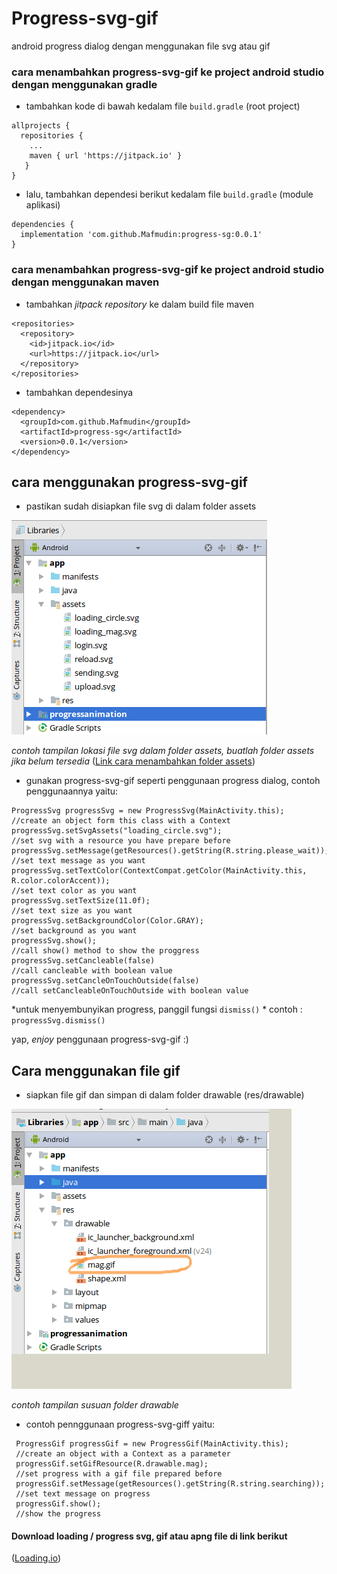 <link rel="shortcut icon" type="image/x-icon" href="favicon.ico">

# Progress-svg-gif
android progress dialog dengan menggunakan file svg atau gif

### cara menambahkan progress-svg-gif ke project android studio dengan menggunakan gradle
* tambahkan kode di bawah kedalam file ```build.gradle``` (root project)

```
allprojects {
  repositories {
    ...
    maven { url 'https://jitpack.io' }
   }
}
```

* lalu, tambahkan dependesi berikut kedalam file ```build.gradle``` (module aplikasi)

```
dependencies {
  implementation 'com.github.Mafmudin:progress-sg:0.0.1'
}
```

### cara menambahkan progress-svg-gif ke project android studio dengan menggunakan maven
* tambahkan *jitpack repository* ke dalam build file maven

```
<repositories>
  <repository>
    <id>jitpack.io</id>
    <url>https://jitpack.io</url>
  </repository>
</repositories>
```

* tambahkan dependesinya

```
<dependency>
  <groupId>com.github.Mafmudin</groupId>
  <artifactId>progress-sg</artifactId>
  <version>0.0.1</version>
</dependency>
```

## cara menggunakan progress-svg-gif
* pastikan sudah disiapkan file svg di dalam folder assets

<img src='https://github.com/Mafmudin/myassets/blob/master/images/assets.png?raw=true' alt="contoh tampilan susuna folder assets"/>

*contoh tampilan lokasi file svg dalam folder assets, buatlah folder assets jika belum tersedia* (<a href='https://stackoverflow.com/questions/26706843/adding-an-assets-folder-in-android-studio?utm_medium=organic&utm_source=google_rich_qa&utm_campaign=google_rich_qa'>Link cara menambahkan folder assets</a>)

* gunakan progress-svg-gif seperti penggunaan progress dialog, contoh penggunaannya yaitu:

```
ProgressSvg progressSvg = new ProgressSvg(MainActivity.this);
//create an object form this class with a Context
progressSvg.setSvgAssets("loading_circle.svg");
//set svg with a resource you have prepare before
progressSvg.setMessage(getResources().getString(R.string.please_wait));
//set text message as you want
progressSvg.setTextColor(ContextCompat.getColor(MainActivity.this, R.color.colorAccent));
//set text color as you want
progressSvg.setTextSize(11.0f);
//set text size as you want
progressSvg.setBackgroundColor(Color.GRAY);
//set background as you want
progressSvg.show();
//call show() method to show the proggress
progressSvg.setCancleable(false)
//call cancleable with boolean value
progressSvg.setCancleOnTouchOutside(false)
//call setCancleableOnTouchOutside with boolean value
```

*untuk menyembunyikan progress, panggil fungsi ```dismiss()``` *
contoh : ```progressSvg.dismiss()```

yap, *enjoy* penggunaan progress-svg-gif :)


## Cara menggunakan file gif
* siapkan file gif dan simpan di dalam folder drawable (res/drawable)

<img src='https://github.com/Mafmudin/myassets/blob/master/images/gif.png?raw=true' alt="simpan file gif di dalam folder drawable"/>

*contoh tampilan susuan folder drawable*

* contoh pennggunaan progress-svg-giff yaitu: 

```
 ProgressGif progressGif = new ProgressGif(MainActivity.this);
 //create an object with a Context as a parameter
 progressGif.setGifResource(R.drawable.mag);
 //set progress with a gif file prepared before
 progressGif.setMessage(getResources().getString(R.string.searching));
 //set text message on progress
 progressGif.show();
 //show the progress
```

#### Download loading / progress svg, gif atau apng file di link berikut
([Loading.io](https://loading.io/))
